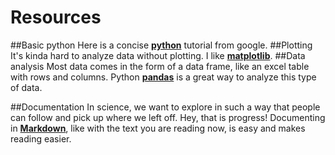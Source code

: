 # Resources

##Basic python
Here is a concise [**python**](https://developers.google.com/edu/python/?csw=1) tutorial from google.
##Plotting
It's kinda hard to analyze data without plotting. I like [**matplotlib**](http://mple.m-artwork.eu/tutorial).
##Data analysis
Most data comes in the form of a data frame, like an excel table with rows and columns. Python [**pandas**](http://pandas.pydata.org/pandas-docs/stable/dsintro.html#dataframe) is a great way to analyze this type of data.

##Documentation
In science, we want to explore in such a way that people can follow and pick up where we left off. Hey, that is progress!
Documenting in [**Markdown**](https://github.com/adam-p/markdown-here/wiki/Markdown-Cheatsheet), like with the text you are reading now, is easy and makes reading easier.


